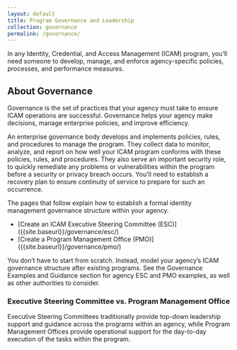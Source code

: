 ```yaml
---
layout: default
title: Program Governance and Leadership
collection: governance
permalink: /governance/
---
```


In any Identity, Credential, and Access Management (ICAM) program, you’ll need someone to develop, manage, and enforce agency-specific policies, processes, and performance measures.

## About Governance

Governance is the set of practices that your agency must take to ensure ICAM operations are successful. Governance helps your agency make decisions, manage enterprise policies, and improve efficiency.

An enterprise governance body develops and implements policies, rules, and procedures to manage the program. They collect data to monitor, analyze, and report on how well your ICAM program conforms with these policies, rules, and procedures. They also serve an important security role, to quickly remediate any problems or vulnerabilities within the program before a security or privacy breach occurs. You’ll need to establish a recovery plan to ensure continuity of service to prepare for such an occurrence.

The pages that follow explain how to establish a formal identity management governance structure within your agency.

- [Create an ICAM Executive Steering Committee (ESC)] ({{site.baseurl}}/governance/esc/)
- [Create a Program Management Office (PMO)] ({{site.baseurl}}/governance/pmo/)

You don’t have to start from scratch. Instead, model your agency’s ICAM governance structure after existing programs. See the Governance Examples and Guidance section for agency ESC and PMO examples, as well as other authorities to consider.

### Executive Steering Committee vs. Program Management Office

Executive Steering Committees traditionally provide top-down leadership support and guidance across the programs within an agency, while Program Management Offices provide operational support for the day-to-day execution of the tasks within the program.
